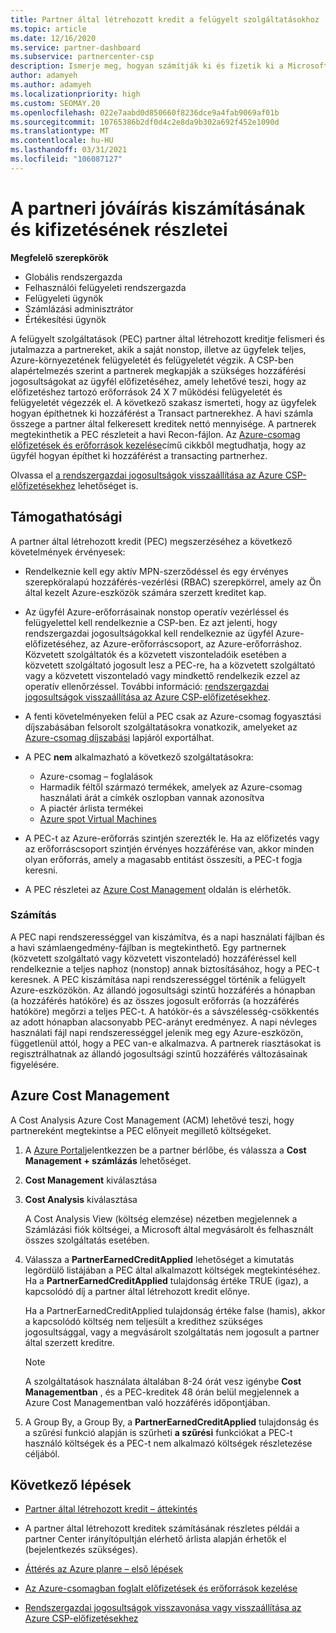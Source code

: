 ```yaml
---
title: Partner által létrehozott kredit a felügyelt szolgáltatásokhoz
ms.topic: article
ms.date: 12/16/2020
ms.service: partner-dashboard
ms.subservice: partnercenter-csp
description: Ismerje meg, hogyan számítják ki és fizetik ki a Microsoft partner által létrehozott kreditet (PEC) a felügyelt szolgáltatásokhoz, és hogy miként biztosítható a jogosultsága.
author: adamyeh
ms.author: adamyeh
ms.localizationpriority: high
ms.custom: SEOMAY.20
ms.openlocfilehash: 022e7aabd0d850660f8236dce9a4fab9069af01b
ms.sourcegitcommit: 10765386b2df0d4c2e8da9b302a692f452e1090d
ms.translationtype: MT
ms.contentlocale: hu-HU
ms.lasthandoff: 03/31/2021
ms.locfileid: "106087127"
---
```

# <a name="how-the-partner-earned-credit-is-calculated-and-paid"></a>A partneri jóváírás kiszámításának és kifizetésének részletei

**Megfelelő szerepkörök**

- Globális rendszergazda
- Felhasználói felügyeleti rendszergazda
- Felügyeleti ügynök
- Számlázási adminisztrátor
- Értékesítési ügynök

A felügyelt szolgáltatások (PEC) partner által létrehozott kreditje felismeri és jutalmazza a partnereket, akik a saját nonstop, illetve az ügyfelek teljes, Azure-környezetének felügyeletét és felügyeletét végzik. A CSP-ben alapértelmezés szerint a partnerek megkapják a szükséges hozzáférési jogosultságokat az ügyfél előfizetéséhez, amely lehetővé teszi, hogy az előfizetéshez tartozó erőforrások 24 X 7 működési felügyeletét és felügyeletét végezzék el. A következő szakasz ismerteti, hogy az ügyfelek hogyan építhetnek ki hozzáférést a Transact partnerekhez. A havi számla összege a partner által felkeresett kreditek nettó mennyisége. A partnerek megtekinthetik a PEC részleteit a havi Recon-fájlon. Az [Azure-csomag előfizetések és erőforrások kezelése](azure-plan-manage.md)című cikkből megtudhatja, hogy az ügyfél hogyan építhet ki hozzáférést a transacting partnerhez.

Olvassa el [a rendszergazdai jogosultságok visszaállítása az Azure CSP-előfizetésekhez](revoke-reinstate-csp.md) lehetőséget is.

## <a name="eligibility"></a>Támogathatósági

A partner által létrehozott kredit (PEC) megszerzéséhez a következő követelmények érvényesek: 

- Rendelkeznie kell egy aktív MPN-szerződéssel és egy érvényes szerepköralapú hozzáférés-vezérlési (RBAC) szerepkörrel, amely az Ön által kezelt Azure-eszközök számára szerzett kreditet kap.

- Az ügyfél Azure-erőforrásainak nonstop operatív vezérléssel és felügyelettel kell rendelkeznie a CSP-ben. Ez azt jelenti, hogy rendszergazdai jogosultságokkal kell rendelkeznie az ügyfél Azure-előfizetéséhez, az Azure-erőforráscsoport, az Azure-erőforráshoz. Közvetett szolgáltatók és a közvetett viszonteladóik esetében a közvetett szolgáltató jogosult lesz a PEC-re, ha a közvetett szolgáltató vagy a közvetett viszonteladó vagy mindkettő rendelkezik ezzel az operatív ellenőrzéssel. További információ: [rendszergazdai jogosultságok visszaállítása az Azure CSP-előfizetésekhez](./revoke-reinstate-csp.md).

- A fenti követelményeken felül a PEC csak az Azure-csomag fogyasztási díjszabásában felsorolt szolgáltatásokra vonatkozik, amelyeket az [Azure-csomag díjszabási](https://partner.microsoft.com/commerce/sales) lapjáról exportálhat.

- A PEC **nem** alkalmazható a következő szolgáltatásokra:
    - Azure-csomag – foglalások
    - Harmadik féltől származó termékek, amelyek az Azure-csomag használati árát a címkék oszlopban vannak azonosítva
    - A piactér árlista termékei
    - [Azure spot Virtual Machines](https://partner.microsoft.com/resources/collection/azure-spot-in-csp#/)

- A PEC-t az Azure-erőforrás szintjén szerezték le. Ha az előfizetés vagy az erőforráscsoport szintjén érvényes hozzáférése van, akkor minden olyan erőforrás, amely a magasabb entitást összesíti, a PEC-t fogja keresni.

- A PEC részletei az [Azure Cost Management](/azure/cost-management-billing/costs/get-started-partners) oldalán is elérhetők.

### <a name="calculation"></a>Számítás

A PEC napi rendszerességgel van kiszámítva, és a napi használati fájlban és a havi számlaengedmény-fájlban is megtekinthető. Egy partnernek (közvetett szolgáltató vagy közvetett viszonteladó) hozzáféréssel kell rendelkeznie a teljes naphoz (nonstop) annak biztosításához, hogy a PEC-t keresnek. A PEC kiszámítása napi rendszerességgel történik a felügyelt Azure-eszközökön. Az állandó jogosultsági szintű hozzáférés a hónapban (a hozzáférés hatóköre) és az összes jogosult erőforrás (a hozzáférés hatóköre) megőrzi a teljes PEC-t. A hatókör-és a sávszélesség-csökkentés az adott hónapban alacsonyabb PEC-arányt eredményez. A napi névleges használati fájl napi rendszerességgel jelenik meg egy Azure-eszközön, függetlenül attól, hogy a PEC van-e alkalmazva. A partnerek riasztásokat is regisztrálhatnak az állandó jogosultsági szintű hozzáférés változásainak figyelésére.

## <a name="azure-cost-management"></a>Azure Cost Management

A Cost Analysis Azure Cost Management (ACM) lehetővé teszi, hogy partnereként megtekintse a PEC előnyeit megillető költségeket.  

1. A [Azure Portal](https://portal.azure.com)jelentkezzen be a partner bérlőbe, és válassza a **Cost Management + számlázás** lehetőséget.

2. **Cost Management** kiválasztása

3. **Cost Analysis** kiválasztása

   A Cost Analysis View (költség elemzése) nézetben megjelennek a Számlázási fiók költségei, a Microsoft által megvásárolt és felhasznált összes szolgáltatás esetében.

4. Válassza a **PartnerEarnedCreditApplied** lehetőséget a kimutatás legördülő listájában a PEC által alkalmazott költségek megtekintéséhez. Ha a **PartnerEarnedCreditApplied** tulajdonság értéke TRUE (igaz), a kapcsolódó díj a partner által létrehozott kredit előnye. 

   Ha a PartnerEarnedCreditApplied tulajdonság értéke false (hamis), akkor a kapcsolódó költség nem teljesült a kredithez szükséges jogosultsággal, vagy a megvásárolt szolgáltatás nem jogosult a partner által szerzett kreditre.

   >[!NOTE] 
   >A szolgáltatások használata általában 8-24 órát vesz igénybe **Cost Managementban** , és a PEC-kreditek 48 órán belül megjelennek a Azure Cost Managementban való hozzáférés időpontjában.

5. A Group By, a Group By, a **PartnerEarnedCreditApplied** tulajdonság és a szűrési funkció alapján is szűrheti **a szűrési** funkciókat a PEC-t használó költségek és a PEC-t nem alkalmazó költségek részletezése céljából.

## <a name="next-steps"></a>Következő lépések

- [Partner által létrehozott kredit – áttekintés](partner-earned-credit.md)

- A partner által létrehozott kreditek számításának részletes példái a partner Center irányítópultján elérhető árlista alapján érhetők el (bejelentkezés szükséges).

- [Áttérés az Azure planre – első lépések](azure-plan-get-started.md)

- [Az Azure-csomagban foglalt előfizetések és erőforrások kezelése](azure-plan-manage.md)

- [Rendszergazdai jogosultságok visszavonása vagy visszaállítása az Azure CSP-előfizetésekhez](revoke-reinstate-csp.md)
